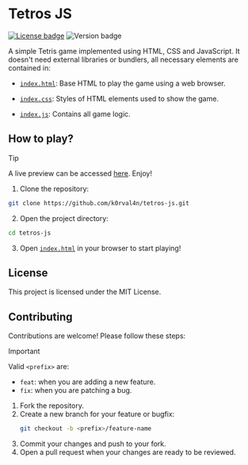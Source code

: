 # Tetros JS
<!-- https://stackoverflow.com/a/73422089 -->
[![License badge](https://img.shields.io/badge/license-MIT-8A2BE2)](/LICENSE)
<picture>
  <img alt="Version badge" src="https://img.shields.io/badge/version-1.2.0-green">
</picture>

A simple Tetris game implemented using HTML, CSS and JavaScript. It doesn't need external libraries or bundlers, all necessary elements are contained in:

- [```index.html```](/index.html): Base HTML to play the game using a web browser.

- [```index.css```](/index.css): Styles of HTML elements used to show the game.

- [```index.js```](/index.js): Contains all game logic.

## How to play?
> [!TIP]
> A live preview can be accessed [here](https://k0rval4n.github.io/tetros-js/). Enjoy!

1. Clone the repository:
```bash
git clone https://github.com/k0rval4n/tetros-js.git
```

2. Open the project directory:
```bash
cd tetros-js
```

3. Open [```index.html```](/index.html) in your browser to start playing!

## License
This project is licensed under the MIT License.

## Contributing

Contributions are welcome! Please follow these steps:
> [!IMPORTANT]
> Valid ```<prefix>``` are:
> - ```feat```: when you are adding a new feature.
> - ```fix```: when you are patching a bug.

1. Fork the repository.
2. Create a new branch for your feature or bugfix:
   ```bash
   git checkout -b <prefix>/feature-name
   ```
3. Commit your changes and push to your fork.
4. Open a pull request when your changes are ready to be reviewed.